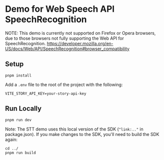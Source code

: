 # Demo for Web Speech API SpeechRecognition
NOTE: This demo is currently not supported on Firefox or Opera browsers, due to those browsers not fully supporting the Web API for SpeechRecognition. https://developer.mozilla.org/en-US/docs/Web/API/SpeechRecognition#browser_compatibility

## Setup
```
pnpm install
```

Add a `.env` file to the root of the project with the following:
```
VITE_STORY_API_KEY=your-story-api-key
```

## Run Locally
```
pnpm run dev
```

Note: The STT demo uses this local version of the SDK (`"link:.."` in package.json). If you make changes to the SDK, you'll need to build the SDK again:
```
cd ../
pnpm run build
```
